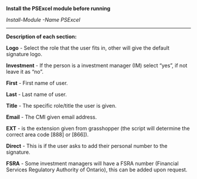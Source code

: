 **Install the PSExcel module before running**

_Install-Module -Name PSExcel_

---------------------------------------------

**Description of each section:**

**Logo** -  Select the role that the user fits in, other will give the default signature logo.

**Investment** - If the person is a investment manager (IM) select “yes”, if not leave it as “no”.

**First** - First name of user.

**Last** - Last name of user.

**Title** - The specific role/title the user is given.

**Email** - The CMI given email address.

**EXT** - is the extension given from grasshopper (the script will determine the correct area code [888] or [866]).

**Direct** - This is if the user asks to add their personal number to the signature.

**FSRA** - Some investment managers will have a FSRA number (Financial Services Regulatory Authority of Ontario), this can be added upon request.
